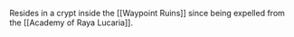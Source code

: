 Resides in a crypt inside the [[Waypoint Ruins]] since being expelled from the [[Academy of Raya Lucaria]].

